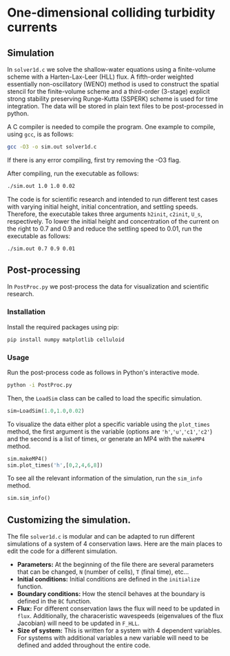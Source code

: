 # One-dimensional colliding turbidity currents

## Simulation
In `solver1d.c` we solve the shallow-water equations using a finite-volume scheme with a Harten-Lax-Leer (HLL) flux. A fifth-order weighted essentially non-oscillatory (WENO) method is used to construct the spatial stencil for the finite-volume scheme and a third-order (3-stage) explicit strong stability preserving Runge-Kutta (SSPERK) scheme is used for time integration. The data will be stored in plain text files to be post-processed in python.

A C compiler is needed to compile the program. One example to compile, using `gcc`, is as follows:
```bash
gcc -O3 -o sim.out solver1d.c
```
If there is any error compiling, first try removing the -O3 flag. 

After compiling, run the executable as follows: 
```bash
./sim.out 1.0 1.0 0.02
```

The code is for scientific research and intended to run different test cases with varying initial height, initial concentration, and settling speeds. Therefore, the executable takes three arguments `h2init`, `c2init`, `U_s`, respectively. To lower the initial height and concentration of the current on the right to 0.7 and 0.9 and reduce the settling speed to 0.01, run the executable as follows: 
```bash
./sim.out 0.7 0.9 0.01
```

## Post-processing
In `PostProc.py` we post-process the data for visualization and scientific research.

### Installation
Install the required packages using pip:

```bash
pip install numpy matplotlib celluloid 
```

### Usage

Run the post-process code as follows in Python's interactive mode. 
```bash
python -i PostProc.py
```

Then, the `LoadSim` class can be called to load the specific simulation. 
```python
sim=LoadSim(1.0,1.0,0.02)
```
To visualize the data either plot a specific variable using the `plot_times` method, the first argument is the variable (options are `'h'`,`'u'`,`'c1'`,`'c2'`) and the second is a list of times, or generate an MP4 with the `makeMP4` method. 
```python
sim.makeMP4()
sim.plot_times('h',[0,2,4,6,8])
```

To see all the relevant information of the simulation, run the `sim_info` method. 
```python
sim.sim_info()
```
## Customizing the simulation.

The file `solver1d.c` is modular and can be adapted to run different simulations of a system of 4 conservation laws. Here are the main places to edit the code for a different simulation.  
- **Parameters:** At the beginning of the file there are several parameters that can be changed, `N` (number of cells), `T` (final time), etc...
- **Initial conditions:** Initial conditions are defined in the `initialize` function.
- **Boundary conditions:** How the stencil behaves at the boundary is defined in the `BC` function. 
- **Flux:** For different conservation laws the flux will need to be updated in `flux`. Additionally, the characeristic wavespeeds (eigenvalues of the flux Jacobian) will need to be updated in `F_HLL`.
- **Size of system:** This is written for a system with 4 dependent variables. For systems with additional variables a new variable will need to be defined and added throughout the entire code. 

